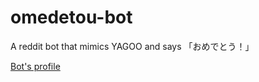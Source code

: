 # omedetou-bot
A reddit bot that mimics YAGOO and says 「おめでとう！」

[Bot's profile](https://www.reddit.com/user/omedetou_bot)

